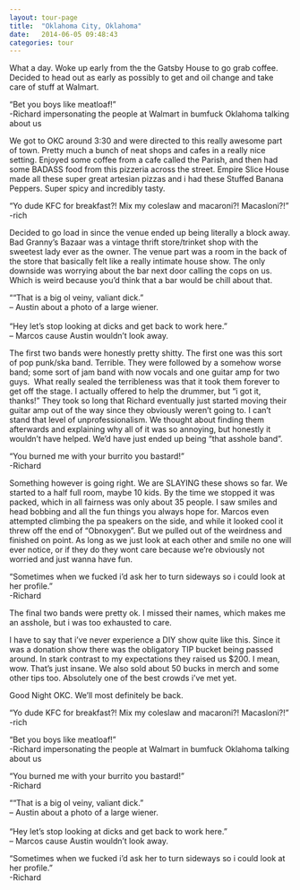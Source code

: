 ```yaml
---
layout: tour-page
title:  "Oklahoma City, Oklahoma"
date:   2014-06-05 09:48:43
categories: tour 
---
```


What a day.
Woke up early from the the Gatsby House to go grab coffee. Decided to head out as early as possibly to get and oil change and take care of stuff at Walmart.

<fig class="sidenote">“Bet you boys like meatloaf!” <BR>-Richard impersonating the people at Walmart in bumfuck Oklahoma talking about us </fig>

We got to OKC around 3:30 and were directed to this really awesome part of town. Pretty much a bunch of neat shops and cafes in a really nice setting. Enjoyed some coffee from a cafe called the Parish, and then had some BADASS food from this pizzeria across the street. Empire Slice House made all these super great artesian pizzas and i had these Stuffed Banana Peppers. Super spicy and incredibly tasty.

<fig class="sidenote">“Yo dude KFC for breakfast?! Mix my coleslaw and macaroni?! Macasloni?!”<BR>
-rich </fig>

Decided to go load in since the venue ended up being literally a block away. Bad Granny’s Bazaar was a vintage thrift store/trinket shop with the sweetest lady ever as the owner. The venue part was a room in the back of the store that basically felt like a really intimate house show. The only downside was worrying about the bar next door calling the cops on us. Which is weird because you’d think that a bar would be chill about that.

<fig class="sidenote">““That is a big ol veiny, valiant dick.”<BR> – Austin about a photo of a large wiener.<BR><BR>
“Hey let’s stop looking at dicks and get back to work here.”<BR> – Marcos cause Austin wouldn’t look away.</fig>

The first two bands were honestly pretty shitty. The first one was this sort of pop punk/ska band. Terrible. They were followed by a somehow worse band; some sort of jam band with now vocals and one guitar amp for two guys.  What really sealed the terribleness was that it took them forever to get off the stage. I actually offered to help the drummer, but “i got it, thanks!” They took so long that Richard eventually just started moving their guitar amp out of the way since they obviously weren’t going to. I can’t stand that level of unprofessionalism. We thought about finding them afterwards and explaining why all of it was so annoying, but honestly it wouldn’t have helped. We’d have just ended up being “that asshole band”.

<fig class="sidenote">“You burned me with your burrito you bastard!” <BR>-Richard</fig>

Something however is going right. We are SLAYING these shows so far. We started to a half full room, maybe 10 kids. By the time we stopped it was packed, which in all fairness was only about 35 people. I saw smiles and head bobbing and all the fun things you always hope for. Marcos even attempted climbing the pa speakers on the side, and while it looked cool it threw off the end of “Obnoxygen”. But we pulled out of the weirdness and finished on point. As long as we just look at each other and smile no one will ever notice, or if they do they wont care because we’re obviously not worried and just wanna have fun.

<fig class="sidenote">“Sometimes when we fucked i’d ask her to turn sideways so i could look at her profile.” <br>-Richard</fig>

The final two bands were pretty ok. I missed their names, which makes me an asshole, but i was too exhausted to care.

I have to say that i’ve never experience a DIY show quite like this. Since it was a donation show there was the obligatory TIP bucket being passed around. In stark contrast to my expectations they raised us $200. I mean, wow. That’s just insane. We also sold about 50 bucks in merch and some other tips too. Absolutely one of the best crowds i’ve met yet.

Good Night OKC. We’ll most definitely be back.


<p><fig class="bottomnote">“Yo dude KFC for breakfast?! Mix my coleslaw and macaroni?! Macasloni?!”<BR>
-rich </fig></p>


<p><fig class="bottomnote">“Bet you boys like meatloaf!” <BR>-Richard impersonating the people at Walmart in bumfuck Oklahoma talking about us </fig></p>


<p><fig class="bottomnote">“You burned me with your burrito you bastard!” <BR>-Richard</fig></p>


<p><fig class="bottomnote">““That is a big ol veiny, valiant dick.”<BR> – Austin about a photo of a large wiener.<BR><BR>
“Hey let’s stop looking at dicks and get back to work here.”<BR> – Marcos cause Austin wouldn’t look away.</fig></p>


<p><fig class="bottomnote">“Sometimes when we fucked i’d ask her to turn sideways so i could look at her profile.” <br>-Richard</fig></p>
